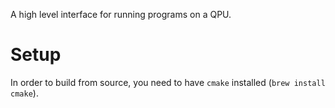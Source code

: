 A high level interface for running programs on a QPU.

# Setup

In order to build from source, you need to have `cmake` installed (`brew install cmake`).

